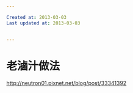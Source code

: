 ```yaml
---

Created at: 2013-03-03
Last updated at: 2013-03-03


---
```


# 老滷汁做法


http://neutron01.pixnet.net/blog/post/33341392

